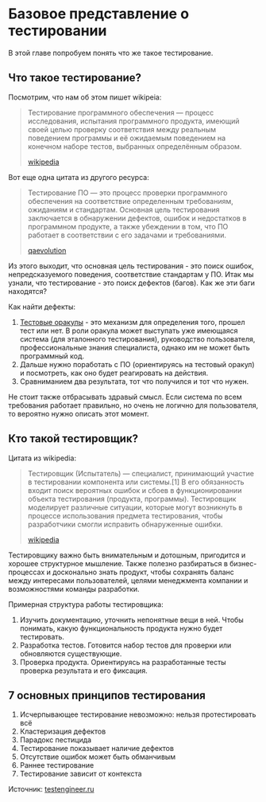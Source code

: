 # Базовое представление о тестировании

В этой главе попробуем понять что же такое тестирование.

## Что такое тестирование?

Посмотрим, что нам об этом пишет wikipeia:
> Тестирование программного обеспечения — процесс исследования, испытания программного продукта, имеющий своей целью проверку соответствия между реальным поведением программы и её ожидаемым поведением на конечном наборе тестов, выбранных определённым образом.
>
> [wikipedia](https://ru.wikipedia.org/wiki/%D0%A2%D0%B5%D1%81%D1%82%D0%B8%D1%80%D0%BE%D0%B2%D0%B0%D0%BD%D0%B8%D0%B5_%D0%BF%D1%80%D0%BE%D0%B3%D1%80%D0%B0%D0%BC%D0%BC%D0%BD%D0%BE%D0%B3%D0%BE_%D0%BE%D0%B1%D0%B5%D1%81%D0%BF%D0%B5%D1%87%D0%B5%D0%BD%D0%B8%D1%8F)

Вот еще одна цитата из другого ресурса:
> Тестирование ПО — это процесс проверки программного обеспечения на соответствие определенным требованиям, ожиданиям и стандартам. Основная цель тестирования заключается в обнаружении дефектов, ошибок и недостатков в программном продукте, а также убеждении в том, что ПО работает в соответствии с его задачами и требованиями.
>
> [qaevolution](https://qaevolution.ru/testirovanie-po/)

Из этого выходит, что основная цель тестирования - это поиск ошибок, непредсказуемого поведения, соответствие стандартам у ПО.
Итак мы узнали, что тестирование - это поиск дефектов (багов). Как же эти баги находятся?

Как найти дефекты:

1. [Тестовые оракулы](https://vladislaveremeev.gitbook.io/qa_bible/testovaya-dokumentaciya-i-artefakty-test-deliverablestest-artifacts/testovyi-orakul-test-oracle) - это механизм для определения того, прошел тест или нет. В роли оракула может выступать уже имеющаяся система (для эталонного тестирования), руководство пользователя, профессиональные знания специалиста, однако им не может быть программный код.
2. Дальше нужно поработать с ПО (ориентируясь на тестовый оракул) и посмотреть, как оно будет реагировать на действия.
3. Сравниманием два результата, тот что получился и тот что нужен.

Не стоит также отбрасывать здравый смысл.
Если система по всем требования работает правильно, но очень не логично для пользователя, то вероятно нужно описать этот момент.


## Кто такой тестировщик?

Цитата из wikipedia:
>Тестировщик (Испытатель) — специалист, принимающий участие в тестировании компонента или системы.[1] В его обязанность входит поиск вероятных ошибок и сбоев в функционировании объекта тестирования (продукта, программы). Тестировщик моделирует различные ситуации, которые могут возникнуть в процессе использования предмета тестирования, чтобы разработчики смогли исправить обнаруженные ошибки.
>
>[wikipedia](https://ru.wikipedia.org/wiki/%D0%A2%D0%B5%D1%81%D1%82%D0%B8%D1%80%D0%BE%D0%B2%D1%89%D0%B8%D0%BA)

Тестировщику важно быть внимательным и дотошным, пригодится и хорошее структурное мышление. Также полезно разбираться в бизнес-процессах и досконально знать продукт, чтобы сохранять баланс между интересами пользователей, целями менеджмента компании и возможностями команды разработки.

Примерная структура работы тестировщика:

1. Изучить документацию, уточнить непонятные вещи в ней. Чтобы понимать, какую функциональность продукта нужно будет тестировать.
2. Разработка тестов. Готовится набор тестов для проверки или обновляются существующие.
3. Проверка продукта. Ориентируясь на разработанные тесты проверка результата и его фиксация.

## 7 основных принципов тестирования

1. Исчерпывающее тестирование невозможно: нельзя протестировать всё
2. Кластеризация дефектов
3. Парадокс пестицида
4. Тестирование показывает наличие дефектов
5. Отсутствие ошибок может быть обманчивым
6. Раннее тестирование
7. Тестирование зависит от контекста

Источник: [testengineer.ru](https://testengineer.ru/sem-glavnyh-principov-testirovaniya/)

